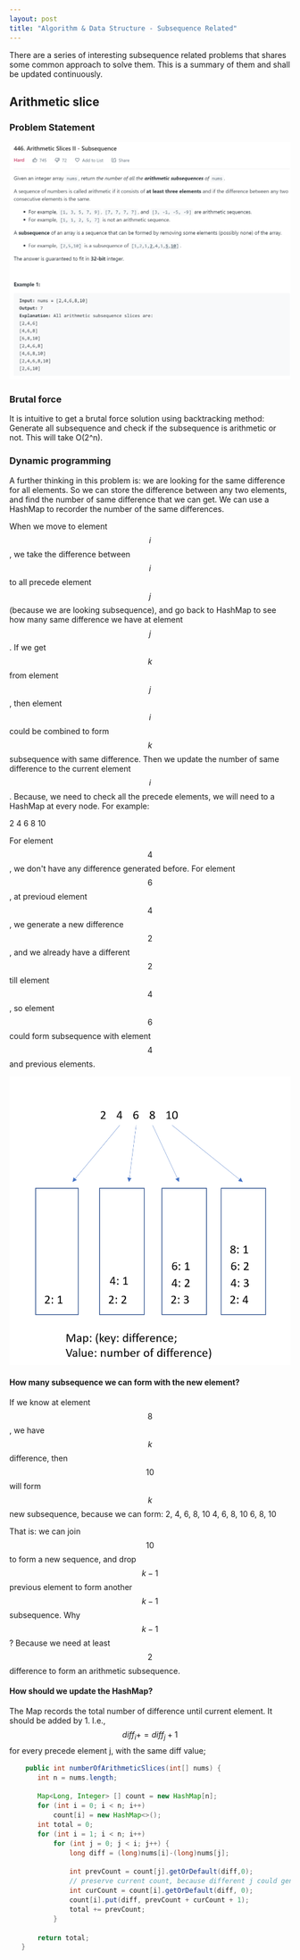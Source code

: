 ```yaml
---
layout: post
title: "Algorithm & Data Structure - Subsequence Related"
---
```


There are a series of interesting subsequence related problems that shares some common approach to solve them. This is a summary of them and shall be updated continuously.

## Arithmetic slice 

### Problem Statement
 ![LeetCode-446](/images/Leetcode-446.png)

### Brutal force

It is intuitive to get a brutal force solution using backtracking method: Generate all subsequence and check if the subsequence is arithmetic or not. This will take O(2^n).

### Dynamic programming
 A further thinking in this problem is: we are looking for the same difference for all elements. So we can store the difference between any two elements, and find the number of same difference that we can get. We can use a HashMap to recorder the number of the same differences. 
 
 When we move to element $$i$$, we take the difference between $$i$$ to all precede element $$j$$ (because we are looking subsequence), and go back to HashMap to see how many same difference we have at element $$j$$. If we get $$k$$ from element $$j$$, then element $$i$$ could be combined to form $$k$$ subsequence with same difference. Then we update the number of same difference to the current element $$i$$. Because, we need to check all the precede elements, we will need to a HashMap at every node. For example:

  2 4 6 8 10

 For element $$4$$, we don't have any difference generated before.
 For element $$6$$, at previoud element $$4$$, we generate a new difference $$2$$, and we already have a different $$2$$ till element $$4$$, so element $$6$$ could form subsequence with element $$4$$ and previous elements. 

 ![Arithmetic](/images/Arithmetic.png)

#### How many subsequence we can form with the new element?
 If we know at element $$8$$, we have $$k$$ difference, then $$10$$ will form $$k$$ new subsequence, because we can form:
  2, 4, 6, 8, 10
  4, 6, 8, 10
  6, 8, 10

  That is: we can join $$10$$ to form a new sequence, and drop $$k-1$$ previous element to form another $$k-1$$ subsequence. Why $$k-1$$? Because we need at least $$2$$ difference to form an arithmetic subsequence. 

#### How should we update the HashMap?
 The Map records the total number of difference until current element. It should be added by 1. I.e., 
 $$ diff_i += diff_j + 1 $$ for every precede element j, with the same diff value;

 ```java
     public int numberOfArithmeticSlices(int[] nums) {
        int n = nums.length;
        
        Map<Long, Integer> [] count = new HashMap[n];
        for (int i = 0; i < n; i++) 
            count[i] = new HashMap<>();
        int total = 0;
        for (int i = 1; i < n; i++)
            for (int j = 0; j < i; j++) {
                long diff = (long)nums[i]-(long)nums[j];
                
                int prevCount = count[j].getOrDefault(diff,0);
                // preserve current count, because different j could generate the same value difference.
                int curCount = count[i].getOrDefault(diff, 0);
                count[i].put(diff, prevCount + curCount + 1);
                total += prevCount;
            }

        return total;
    }
 ```


